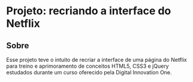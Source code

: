 # Projeto: recriando a interface do Netflix

## Sobre
Esse projeto teve o intuito de recriar a interface de uma página do Netflix para treino e aprimoramento de conceitos HTML5, CSS3 e jQuery estudados durante um curso oferecido pela Digital Innovation One.
